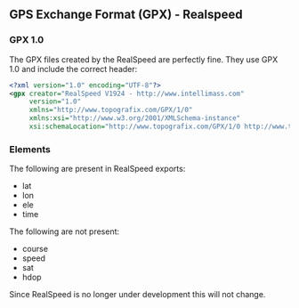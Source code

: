 ## GPS Exchange Format (GPX) - Realspeed

### GPX 1.0

The GPX files created by the RealSpeed are perfectly fine. They use GPX 1.0 and include the correct header:

```xml
<?xml version="1.0" encoding="UTF-8"?>
<gpx creator="RealSpeed V1924 - http://www.intellimass.com"
     version="1.0"
     xmlns="http://www.topografix.com/GPX/1/0"
     xmlns:xsi="http://www.w3.org/2001/XMLSchema-instance"
     xsi:schemaLocation="http://www.topografix.com/GPX/1/0 http://www.topografix.com/GPX/1/0/gpx.xsd">
```



### Elements

The following are present in RealSpeed exports:

- lat
- lon
- ele
- time

The following are not present:

- course
- speed
- sat
- hdop

Since RealSpeed is no longer under development this will not change.
